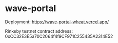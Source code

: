 # wave-portal

Deployment: https://wave-portal-wheat.vercel.app/

Rinkeby testnet contract address: 
0xCC32E3E5a70C2064f4f9CF971C255435A2314E52